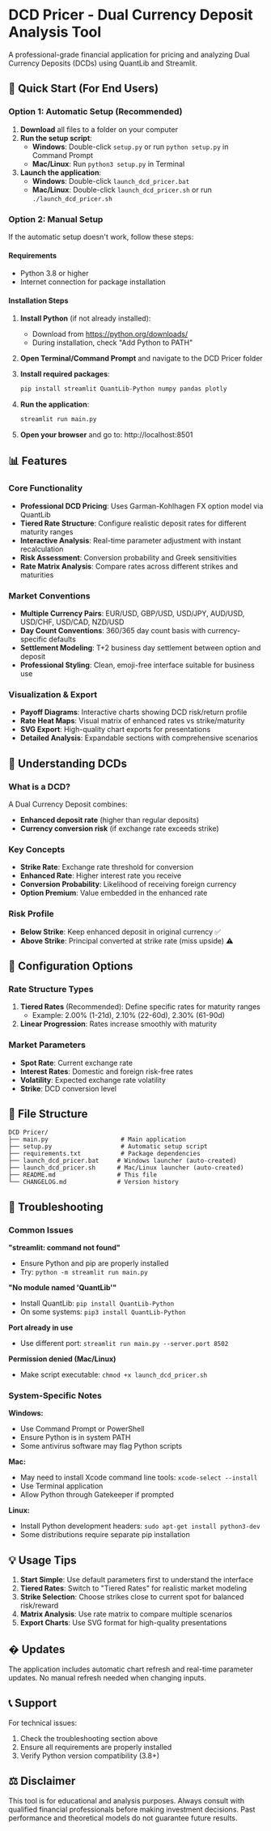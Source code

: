# DCD Pricer - Dual Currency Deposit Analysis Tool

A professional-grade financial application for pricing and analyzing Dual Currency Deposits (DCDs) using QuantLib and Streamlit.

## 🚀 Quick Start (For End Users)

### Option 1: Automatic Setup (Recommended)
1. **Download** all files to a folder on your computer
2. **Run the setup script**:
   - **Windows**: Double-click `setup.py` or run `python setup.py` in Command Prompt
   - **Mac/Linux**: Run `python3 setup.py` in Terminal
3. **Launch the application**:
   - **Windows**: Double-click `launch_dcd_pricer.bat`
   - **Mac/Linux**: Double-click `launch_dcd_pricer.sh` or run `./launch_dcd_pricer.sh`

### Option 2: Manual Setup
If the automatic setup doesn't work, follow these steps:

#### Requirements
- Python 3.8 or higher
- Internet connection for package installation

#### Installation Steps
1. **Install Python** (if not already installed):
   - Download from https://python.org/downloads/
   - During installation, check "Add Python to PATH"

2. **Open Terminal/Command Prompt** and navigate to the DCD Pricer folder

3. **Install required packages**:
   ```bash
   pip install streamlit QuantLib-Python numpy pandas plotly
   ```

4. **Run the application**:
   ```bash
   streamlit run main.py
   ```

5. **Open your browser** and go to: http://localhost:8501

## 📊 Features

### Core Functionality
- **Professional DCD Pricing**: Uses Garman-Kohlhagen FX option model via QuantLib
- **Tiered Rate Structure**: Configure realistic deposit rates for different maturity ranges
- **Interactive Analysis**: Real-time parameter adjustment with instant recalculation
- **Risk Assessment**: Conversion probability and Greek sensitivities
- **Rate Matrix Analysis**: Compare rates across different strikes and maturities

### Market Conventions
- **Multiple Currency Pairs**: EUR/USD, GBP/USD, USD/JPY, AUD/USD, USD/CHF, USD/CAD, NZD/USD
- **Day Count Conventions**: 360/365 day count basis with currency-specific defaults
- **Settlement Modeling**: T+2 business day settlement between option and deposit
- **Professional Styling**: Clean, emoji-free interface suitable for business use

### Visualization & Export
- **Payoff Diagrams**: Interactive charts showing DCD risk/return profile
- **Rate Heat Maps**: Visual matrix of enhanced rates vs strike/maturity
- **SVG Export**: High-quality chart exports for presentations
- **Detailed Analysis**: Expandable sections with comprehensive scenarios

## 🏦 Understanding DCDs

### What is a DCD?
A Dual Currency Deposit combines:
- **Enhanced deposit rate** (higher than regular deposits)
- **Currency conversion risk** (if exchange rate exceeds strike)

### Key Concepts
- **Strike Rate**: Exchange rate threshold for conversion
- **Enhanced Rate**: Higher interest rate you receive
- **Conversion Probability**: Likelihood of receiving foreign currency
- **Option Premium**: Value embedded in the enhanced rate

### Risk Profile
- **Below Strike**: Keep enhanced deposit in original currency ✅
- **Above Strike**: Principal converted at strike rate (miss upside) ⚠️

## 🔧 Configuration Options

### Rate Structure Types
1. **Tiered Rates** (Recommended): Define specific rates for maturity ranges
   - Example: 2.00% (1-21d), 2.10% (22-60d), 2.30% (61-90d)
2. **Linear Progression**: Rates increase smoothly with maturity

### Market Parameters
- **Spot Rate**: Current exchange rate
- **Interest Rates**: Domestic and foreign risk-free rates
- **Volatility**: Expected exchange rate volatility
- **Strike**: DCD conversion level

## 📁 File Structure
```
DCD Pricer/
├── main.py                    # Main application
├── setup.py                   # Automatic setup script
├── requirements.txt           # Package dependencies
├── launch_dcd_pricer.bat     # Windows launcher (auto-created)
├── launch_dcd_pricer.sh      # Mac/Linux launcher (auto-created)
├── README.md                 # This file
└── CHANGELOG.md              # Version history
```

## 🐛 Troubleshooting

### Common Issues

**"streamlit: command not found"**
- Ensure Python and pip are properly installed
- Try: `python -m streamlit run main.py`

**"No module named 'QuantLib'"**
- Install QuantLib: `pip install QuantLib-Python`
- On some systems: `pip3 install QuantLib-Python`

**Port already in use**
- Use different port: `streamlit run main.py --server.port 8502`

**Permission denied (Mac/Linux)**
- Make script executable: `chmod +x launch_dcd_pricer.sh`

### System-Specific Notes

**Windows:**
- Use Command Prompt or PowerShell
- Ensure Python is in system PATH
- Some antivirus software may flag Python scripts

**Mac:**
- May need to install Xcode command line tools: `xcode-select --install`
- Use Terminal application
- Allow Python through Gatekeeper if prompted

**Linux:**
- Install Python development headers: `sudo apt-get install python3-dev`
- Some distributions require separate pip installation

## 💡 Usage Tips

1. **Start Simple**: Use default parameters first to understand the interface
2. **Tiered Rates**: Switch to "Tiered Rates" for realistic market modeling
3. **Strike Selection**: Choose strikes close to current spot for balanced risk/reward
4. **Matrix Analysis**: Use rate matrix to compare multiple scenarios
5. **Export Charts**: Use SVG format for high-quality presentations

## � Updates

The application includes automatic chart refresh and real-time parameter updates. No manual refresh needed when changing inputs.

## 📞 Support

For technical issues:
1. Check the troubleshooting section above
2. Ensure all requirements are properly installed
3. Verify Python version compatibility (3.8+)

## ⚖️ Disclaimer

This tool is for educational and analysis purposes. Always consult with qualified financial professionals before making investment decisions. Past performance and theoretical models do not guarantee future results.
